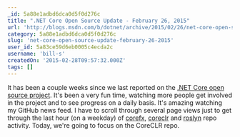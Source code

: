 ```yaml
---
_id: 5a88e1adbd6dca0d5f0d276c
title: ".NET Core Open Source Update - February 26, 2015"
url: 'http://blogs.msdn.com/b/dotnet/archive/2015/02/26/net-core-open-source-update-february-26-2015.aspx'
category: 5a88e1adbd6dca0d5f0d276c
slug: 'net-core-open-source-update-february-26-2015'
user_id: 5a83ce59d6eb0005c4ecda2c
username: 'bill-s'
createdOn: '2015-02-28T09:57:32.000Z'
tags: []
---
```


It has been a couple weeks since we last reported on the <a href="http://blogs.msdn.com/b/dotnet/archive/2015/02/03/coreclr-is-now-open-source.aspx">.NET Core open source project</a>. It's been a very fun time, watching more people get involved in the project and to see progress on a daily basis. It's amazing watching my GitHub news feed. I have to scroll through several page views just to get through the last hour (on a weekday) of <a href="https://github.com/dotnet/corefx">corefx</a>, <a href="https://github.com/dotnet/coreclr">coreclr</a> and <a href="https://github.com/dotnet/roslyn">roslyn</a> repo activity. Today, we're going to focus on the CoreCLR repo.

